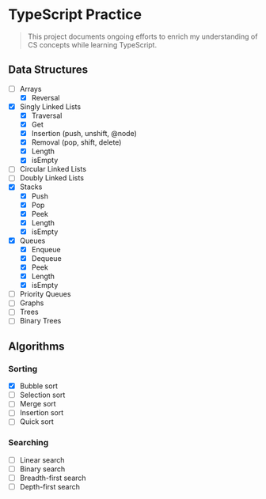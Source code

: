 # TypeScript Practice

> This project documents ongoing efforts to enrich my understanding of CS concepts while learning TypeScript.

## Data Structures

- [ ] Arrays
  - [x] Reversal
- [x] Singly Linked Lists
  - [x] Traversal
  - [x] Get
  - [x] Insertion (push, unshift, @node)
  - [x] Removal (pop, shift, delete)
  - [x] Length
  - [x] isEmpty
- [ ] Circular Linked Lists
- [ ] Doubly Linked Lists
- [x] Stacks
  - [x] Push
  - [x] Pop
  - [x] Peek
  - [x] Length
  - [x] isEmpty
- [x] Queues
  - [x] Enqueue
  - [x] Dequeue
  - [x] Peek
  - [x] Length
  - [x] isEmpty
- [ ] Priority Queues
- [ ] Graphs
- [ ] Trees
- [ ] Binary Trees

## Algorithms

### Sorting

- [x] Bubble sort
- [ ] Selection sort
- [ ] Merge sort
- [ ] Insertion sort
- [ ] Quick sort

### Searching

- [ ] Linear search
- [ ] Binary search
- [ ] Breadth-first search
- [ ] Depth-first search
